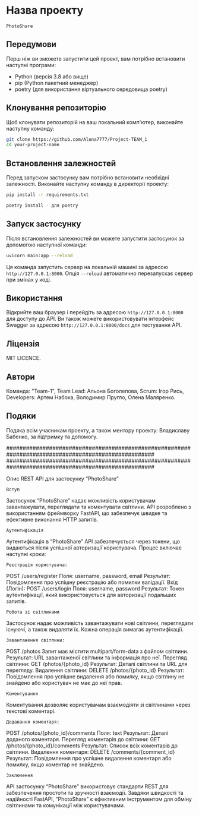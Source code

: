 # Назва проекту

    PhotoShare


## Передумови

Перш ніж ви зможете запустити цей проект, вам потрібно встановити наступні програми:
- Python (версія 3.8 або вище)
- pip (Python пакетний менеджер)
- poetry (для використання віртуального середовища poetry)

## Клонування репозиторію

Щоб клонувати репозиторій на ваш локальний комп'ютер, виконайте наступну команду:

```bash
git clone https://github.com/Alona7777/Project-TEAM_1
cd your-project-name
```

## Встановлення залежностей

Перед запуском застосунку вам потрібно встановити необхідні залежності. Виконайте наступну команду в директорії проекту:

```bash
pip install -r requirements.txt

poetry install - для poetry
```

## Запуск застосунку

Після встановлення залежностей ви можете запустити застосунок за допомогою наступної команди:

```bash
uvicorn main:app --reload
```

Ця команда запустить сервер на локальній машині за адресою `http://127.0.0.1:8000`. Опція `--reload` автоматично
перезапускає сервер при змінах у коді.

## Використання

Відкрийте ваш браузер і перейдіть за адресою `http://127.0.0.1:8000` для доступу до API. Ви також можете використовувати
інтерфейс Swagger за адресою `http://127.0.0.1:8000/docs` для тестування API.

## Ліцензія

MIT LICENCE.

## Автори

Команда: "Team-1", 
                   Team Lead: Альона Боголепова,
                   Scrum: Ігор Рись,
                   Developers: Артем Набока,
                               Володимир Пругло,
                               Олена Маляренко.

## Подяки

Подяка всім учасникам проекту, а також ментору проекту: Владиславу Бабенко, за підтримку та допомогу.  

#####################################################################################################
#####################################################################################################

Опис REST API для застосунку “PhotoShare”

    Вступ
Застосунок “PhotoShare” надає можливість користувачам завантажувати, переглядати та коментувати світлини.
API розроблено з використанням фреймворку FastAPI, що забезпечує швидке та ефективне виконання HTTP запитів.

    Аутентифікація
Аутентифікація в “PhotoShare” API забезпечується через токени, що видаються після успішної авторизації користувача.
Процес включає наступні кроки:

    Реєстрація користувача:
POST /users/register
Поля: username, password, email
Результат: Повідомлення про успішну реєстрацію або помилки валідації.
Вхід (Логін):
POST /users/login
Поля: username, password
Результат: Токен аутентифікації, який використовується для авторизації подальших запитів.
    
    Робота зі світлинами
Застосунок надає можливість завантажувати нові світлини, переглядати існуючі, а також видаляти їх.
Кожна операція вимагає аутентифікації.

    Завантаження світлини:
POST /photos
Запит має містити multipart/form-data з файлом світлини.
Результат: URL завантаженої світлини та інформація про неї.
Перегляд світлини:
GET /photos/{photo_id}
Результат: Деталі світлини та URL для перегляду.
Видалення світлини:
DELETE /photos/{photo_id}
Результат: Повідомлення про успішне видалення або помилку, якщо світлину не знайдено або користувач не має до неї прав.

    Коментування
Коментування дозволяє користувачам взаємодіяти зі світлинами через текстові коментарі.

    Додавання коментаря:
POST /photos/{photo_id}/comments
Поля: text
Результат: Деталі доданого коментаря.
Перегляд коментарів до світлини:
GET /photos/{photo_id}/comments
Результат: Список всіх коментарів до світлини.
Видалення коментаря:
DELETE /comments/{comment_id}
Результат: Повідомлення про успішне видалення коментаря або помилку, якщо коментар не знайдено.
    
    Заключення
API застосунку “PhotoShare” використовує стандарти REST для забезпечення простоти та зручності взаємодії.
Завдяки швидкості та надійності FastAPI, “PhotoShare” є ефективним інструментом для обміну світлинами та 
комунікації між користувачами.
